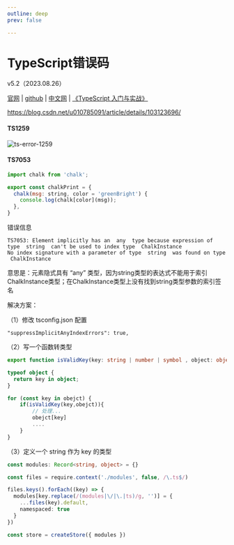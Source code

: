 ```yaml
---
outline: deep
prev: false

---
```


<h1>TypeScript错误码</h1><p>v5.2（2023.08.26）</p>

[官网](https://www.typescriptlang.org/) | [github](https://github.com/microsoft/TypeScript) | [中文网](https://typescript.bootcss.com/) | [《TypeScript 入门与实战》](http://www.patrickzhong.com/TypeScript/)

https://blog.csdn.net/u010785091/article/details/103123696/

#### TS1259

![ts-error-1259](../assets/ts-error-1259.png)



#### TS7053

```js
import chalk from 'chalk';

export const chalkPrint = {
  chalk(msg: string, color = 'greenBright') {
    console.log(chalk[color](msg));
  },
}
```

错误信息

```
TS7053: Element implicitly has an  any  type because expression of type  string  can't be used to index type  ChalkInstance 
No index signature with a parameter of type  string  was found on type  ChalkInstance 
```

 意思是：元素隐式具有 “any” 类型，因为string类型的表达式不能用于索引ChalkInstance类型；在ChalkInstance类型上没有找到string类型参数的索引签名

解决方案：

（1）修改 tsconfig.json 配置

```
"suppressImplicitAnyIndexErrors": true,
```

（2）写一个函数转类型

```typescript
export function isValidKey(key: string | number | symbol , object: object): key is keyof 

typeof object {
  return key in object;
}

for (const key in obejct) {
	if(isValidKey(key,obejct)){
		// 处理...
		obejct[key]
		....
	}
}
```

（3）定义一个 string 作为 key 的类型

```typescript
const modules: Record<string, object> = {}

const files = require.context('./modules', false, /\.ts$/)

files.keys().forEach((key) => {
  modules[key.replace(/(modules|\/|\.|ts)/g, '')] = {
    ...files(key).default,
    namespaced: true
  }
})

const store = createStore({ modules })
```

